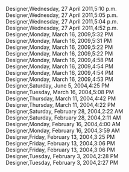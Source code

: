 ﻿Designer,Wednesday, 27 April 2011,5:10 p.m.  Designer,Wednesday, 27 April 2011,5:05 p.m.  Designer,Wednesday, 27 April 2011,5:04 p.m.  Designer,Wednesday, 27 April 2011,4:52 p.m.  Designer,Monday, March 16, 2009,5:32 PM  Designer,Monday, March 16, 2009,5:31 PM  Designer,Monday, March 16, 2009,5:22 PM  Designer,Monday, March 16, 2009,5:22 PM  Designer,Monday, March 16, 2009,4:58 PM  Designer,Monday, March 16, 2009,4:54 PM  Designer,Monday, March 16, 2009,4:54 PM  Designer,Monday, March 16, 2009,4:53 PM  Designer,Saturday, June 5, 2004,4:25 PM  Designer,Tuesday, March 16, 2004,5:08 PM  Designer,Thursday, March 11, 2004,4:42 PM  Designer,Thursday, March 11, 2004,4:22 PM  Designer,Saturday, February 28, 2004,2:22 AM  Designer,Saturday, February 28, 2004,2:11 AM  Designer,Monday, February 16, 2004,4:00 AM  Designer,Monday, February 16, 2004,3:59 AM  Designer,Friday, February 13, 2004,3:25 PM  Designer,Friday, February 13, 2004,3:06 PM  Designer,Friday, February 13, 2004,3:06 PM  Designer,Tuesday, February 3, 2004,2:28 PM  Designer,Tuesday, February 3, 2004,2:27 PM